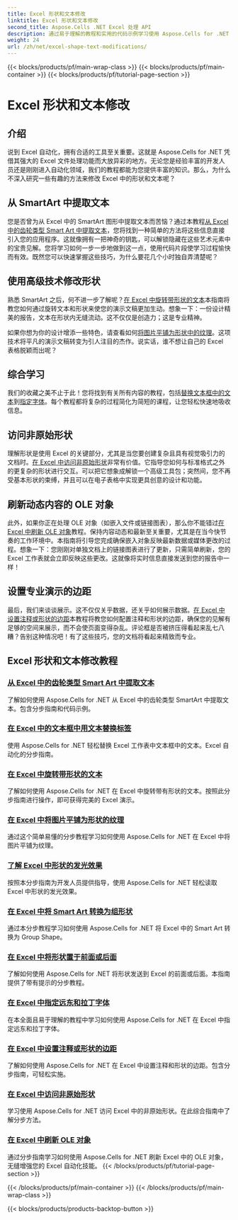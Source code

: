 ```yaml
---
title: Excel 形状和文本修改
linktitle: Excel 形状和文本修改
second_title: Aspose.Cells .NET Excel 处理 API
description: 通过易于理解的教程和实用的代码示例学习使用 Aspose.Cells for .NET 操作 Excel 形状和文本。
weight: 24
url: /zh/net/excel-shape-text-modifications/
---
```


{{< blocks/products/pf/main-wrap-class >}}
{{< blocks/products/pf/main-container >}}
{{< blocks/products/pf/tutorial-page-section >}}

# Excel 形状和文本修改

## 介绍

说到 Excel 自动化，拥有合适的工具至关重要。这就是 Aspose.Cells for .NET 凭借其强大的 Excel 文件处理功能而大放异彩的地方。无论您是经验丰富的开发人员还是刚刚进入自动化领域，我们的教程都能为您提供丰富的知识。那么，为什么不深入研究一些有趣的方法来修改 Excel 中的形状和文本呢？ 

## 从 SmartArt 中提取文本

您是否曾为从 Excel 中的 SmartArt 图形中提取文本而苦恼？通过本教程[从 Excel 中的齿轮类型 Smart Art 中提取文本](./extract-text-gear-smart-art-excel/)，您将找到一种简单的方法将这些信息直接引入您的应用程序。这就像拥有一把神奇的钥匙，可以解锁隐藏在这些艺术元素中的宝贵见解。您将学习如何一步一步地做到这一点，使用代码片段使学习过程愉快而有效。既然您可以快速掌握这些技巧，为什么要花几个小时独自弄清楚呢？ 

## 使用高级技术修改形状

熟悉 SmartArt 之后，何不进一步了解呢？[在 Excel 中旋转带形状的文本](./rotate-text-shape-excel/)本指南将教您如何通过旋转文本和形状来使您的演示文稿更加生动。想象一下：一份设计精美的报告，文本在形状内无缝流动。这不仅仅是创造力；这是专业精神。

如果你想为你的设计增添一些特色，请查看如何[将图片平铺为形状中的纹理](./tile-picture-texture-shape-excel/)。这项技术将平凡的演示文稿转变为引人注目的杰作。说实话，谁不想让自己的 Excel 表格脱颖而出呢？

## 综合学习

我们的收藏之美不止于此！您将找到有关所有内容的教程，包括[替换文本框中的文本](./replace-tag-text-textbox-excel/)到[指定字体](./specify-far-east-latin-font-excel/)。每个教程都将复杂的过程简化为简短的课程，让您轻松快速地吸收信息。

## 访问非原始形状

理解形状是使用 Excel 的关键部分，尤其是当您要创建复杂且具有视觉吸引力的文档时。[在 Excel 中访问非原始形状](./access-non-primitive-shape-excel/)非常有价值。它指导您如何与标准格式之外的更复杂的形状进行交互。可以把它想象成解锁一个高级工具包；突然间，您不再受基本形状的束缚，并且可以在电子表格中实现更具创意的设计和功能。

## 刷新动态内容的 OLE 对象

此外，如果你正在处理 OLE 对象（如嵌入文件或链接图表），那么你不能错过[在 Excel 中刷新 OLE 对象](./refresh-ole-object-excel/)教程。保持内容动态和最新至关重要，尤其是在当今快节奏的工作环境中。本指南将引导您完成确保嵌入对象反映最新数据或媒体更改的过程。想象一下：您刚刚对单独文档上的链接图表进行了更新，只需简单刷新，您的 Excel 工作表就会立即反映这些更改。这就像将实时信息直接发送到您的报告中一样！

## 设置专业演示的边距

最后，我们来谈谈展示。这不仅仅关乎数据，还关乎如何展示数据。[在 Excel 中设置注释或形状的边距](./set-margins-comment-shape-excel/)本教程将教您如何配置注释和形状的边距，确保您的见解有足够的空间来展示，而不会使页面变得杂乱。评论框是否被挤压得看起来乱七八糟？告别这种情况吧！有了这些技巧，您的文档将看起来精致而专业。

## Excel 形状和文本修改教程
### [从 Excel 中的齿轮类型 Smart Art 中提取文本](./extract-text-gear-smart-art-excel/)
了解如何使用 Aspose.Cells for .NET 从 Excel 中的齿轮类型 SmartArt 中提取文本。包含分步指南和代码示例。
### [在 Excel 中的文本框中用文本替换标签](./replace-tag-text-textbox-excel/)
使用 Aspose.Cells for .NET 轻松替换 Excel 工作表中文本框中的文本。Excel 自动化的分步指南。
### [在 Excel 中旋转带形状的文本](./rotate-text-shape-excel/)
了解如何使用 Aspose.Cells for .NET 在 Excel 中旋转带有形状的文本。按照此分步指南进行操作，即可获得完美的 Excel 演示。
### [在 Excel 中将图片平铺为形状的纹理](./tile-picture-texture-shape-excel/)
通过这个简单易懂的分步教程学习如何使用 Aspose.Cells for .NET 在 Excel 中将图片平铺为纹理。
### [了解 Excel 中形状的发光效果](./read-glow-effect-shape-excel/)
按照本分步指南为开发人员提供指导，使用 Aspose.Cells for .NET 轻松读取 Excel 中形状的发光效果。
### [在 Excel 中将 Smart Art 转换为组形状](./convert-smart-art-group-shape-excel/)
通过本分步教程学习如何使用 Aspose.Cells for .NET 将 Excel 中的 Smart Art 转换为 Group Shape。
### [在 Excel 中将形状置于前面或后面](./send-shape-front-back-excel/)
了解如何使用 Aspose.Cells for .NET 将形状发送到 Excel 的前面或后面。本指南提供了带有提示的分步教程。
### [在 Excel 中指定远东和拉丁字体](./specify-far-east-latin-font-excel/)
在本全面且易于理解的教程中学习如何使用 Aspose.Cells for .NET 在 Excel 中指定远东和拉丁字体。
### [在 Excel 中设置注释或形状的边距](./set-margins-comment-shape-excel/)
了解如何使用 Aspose.Cells for .NET 在 Excel 中设置注释和形状的边距。包含分步指南，可轻松实施。
### [在 Excel 中访问非原始形状](./access-non-primitive-shape-excel/)
学习使用 Aspose.Cells for .NET 访问 Excel 中的非原始形状。在此综合指南中了解分步方法。
### [在 Excel 中刷新 OLE 对象](./refresh-ole-object-excel/)
通过分步指南学习如何使用 Aspose.Cells for .NET 刷新 Excel 中的 OLE 对象，无缝增强您的 Excel 自动化技能。
{{< /blocks/products/pf/tutorial-page-section >}}

{{< /blocks/products/pf/main-container >}}
{{< /blocks/products/pf/main-wrap-class >}}

{{< blocks/products/products-backtop-button >}}
